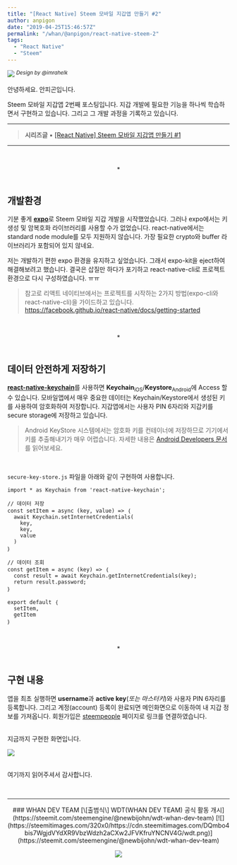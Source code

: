 ```yaml
---
title: "[React Native] Steem 모바일 지갑앱 만들기 #2"
author: anpigon
date: "2019-04-25T15:46:57Z"
permalink: "/whan/@anpigon/react-native-steem-2"
tags:
  - "React Native"
  - "Steem"
---
```

![](https://steemitimages.com/0x0/https://cdn.steemitimages.com/DQmXtBYt3kXFAhrVjuGUGa5TQrgUZ2nL8npNsg67WYqZQ57/11A557AA-ADD4-484C-AD9E-FCD37D09C38B.jpeg)
<sup>*Design by &#64;&#105;mrahelk*</sup>

안녕하세요. 안피곤입니다.

Steem 모바일 지갑앱 2번째 포스팅입니다. 지갑 개발에 필요한 기능을 하나씩 학습하면서 구현하고 있습니다. 그리고 그 개발 과정을 기록하고 있습니다.


---
> **시리즈글**
▪︎ [\[React Native\] Steem 모바일 지갑앱 만들기 #1](/kr/@anpigon/react-native-steem-1)
---

<br><center>*</center><br>

## 개발환경 

기분 좋게 [**expo**](https://expo.io/)로 Steem 모바일 지갑 개발을 시작했었습니다. 그러나 expo에서는 키 생성 및 암복호화 라이브러리를 사용할 수가 없었습니다. react-native에서는 standard node module를 모두 지원하지 않습니다. 가장 필요한 crypto와 buffer 라이브러리가 포함되어 있지 않네요.

저는 개발하기 편한 expo 환경을 유지하고 싶었습니다. 그래서 expo-kit을 eject하여 해결해보려고 했습니다. 결국은 삽질만 하다가 포기하고 react-native-cli로 프로젝트 환경으로 다시 구성하였습니다. ㅠㅠ
> 참고로 리액트 네이티브에서는 프로젝트를 시작하는 2가지 방법(expo-cli와 react-native-cli)을 가이드하고 있습니다. 
https://facebook.github.io/react-native/docs/getting-started

<br><center>*</center><br>

## 데이터 안전하게 저장하기
[**react-native-keychain**](https://github.com/oblador/react-native-keychain)를 사용하면 **Keychain**<sub>iOS</sub>/**Keystore**<sub>Android</sub>에 Access 할 수 있습니다. 모바일앱에서 매우 중요한 데이터는 Keychain/Keystore에서 생성된 키를 사용하여 암호화하여 저장합니다. 지갑앱에서는 사용자 PIN 6자리와 지갑키를 secure storage에 저장하고 있습니다.
> Android KeyStore 시스템에서는 암호화 키를 컨테이너에 저장하므로 기기에서 키를 추출해내기가 매우 어렵습니다. 자세한 내용은 [Android Developers 문서](https://developer.android.com/training/articles/keystore?hl=ko)를 읽어보세요.


<br>

`secure-key-store.js` 파일을 아래와 같이 구현하여 사용합니다.
```
import * as Keychain from 'react-native-keychain';

// 데이터 저장
const setItem = async (key, value) => ｛
  await Keychain.setInternetCredentials(
    key,
    key,
    value
  )
｝

// 데이터 조회
const getItem = async (key) => ｛
  const result = await Keychain.getInternetCredentials(key);
  return result.password;
｝

export default ｛
  setItem,
  getItem
｝
```

<br><center>*</center><br>

## 구현 내용

앱을 최초 실행하면 **username**과 **active key**(*또는 마스터키*)와 사용자 PIN 6자리를 등록합니다. 그리고 계정(account) 등록이 완료되면 메인화면으로 이동하여 내 지갑 정보를 가져옵니다. 회원가입은 [steempeople](https://www.steempeople.com/) 페이지로 링크를 연결하였습니다.

<br>지금까지 구현한 화면입니다.

![](https://files.steempeak.com/file/steempeak/anpigon/VbEmvmcy-2019-04-252017-40-45.2019-04-252017_44_22.gif)


<br>여기까지 읽어주셔서 감사합니다.

<br>

***

<center>
### WHAN DEV TEAM
[\[출범식\] WDT(WHAN DEV TEAM) 공식 활동 개시](https://steemit.com/steemengine/@newbijohn/wdt-whan-dev-team)
[![](https://steemitimages.com/320x0/https://cdn.steemitimages.com/DQmbo4bis7WgjdVYdXR9VbzWdzh2aCXw2JFVKfruYNCNV4G/wdt.png)](https://steemit.com/steemengine/@newbijohn/wdt-whan-dev-team)


![](https://steemitimages.com/400x0/https://cdn.steemitimages.com/DQmQmWhMN6zNrLmKJRKhvSScEgWZmpb8zCeE2Gray1krbv6/BC054B6E-6F73-46D0-88E4-C88EB8167037.jpeg)
</center>


